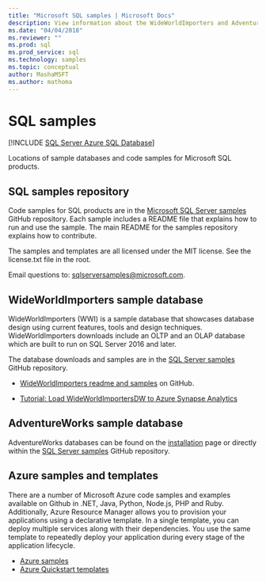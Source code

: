 ```yaml
---
title: "Microsoft SQL samples | Microsoft Docs"
description: View information about the WideWorldImporters and AdventureWorks sample databases, Azure samples and templates, and code samples for Microsoft SQL products.
ms.date: "04/04/2018"
ms.reviewer: ""
ms.prod: sql
ms.prod_service: sql
ms.technology: samples
ms.topic: conceptual
author: MashaMSFT
ms.author: mathoma
---
```

# SQL samples

[!INCLUDE [SQL Server Azure SQL Database](../includes/appliesto-ss-asdb-asdw-pdw-md.md)]

Locations of sample databases and code samples for Microsoft SQL products.

## SQL samples repository

Code samples for SQL products are in the [Microsoft SQL Server samples](https://github.com/microsoft/sql-server-samples) GitHub repository. Each sample includes a README file that explains how to run and use the sample. The main README for the samples repository explains how to contribute. 

The samples and templates are all licensed under the MIT license. See the license.txt file in the root.

Email questions to: sqlserversamples@microsoft.com.


## WideWorldImporters sample database

WideWorldImporters (WWI) is a sample database that showcases database design using current features, tools and design techniques. WideWorldImporters downloads include an OLTP and an OLAP database which are built to run on SQL Server 2016 and later. 

The database downloads and samples are in the [SQL Server samples](https://github.com/Microsoft/sql-server-samples) GitHub repository.


- [WideWorldImporters readme and samples](https://github.com/Microsoft/sql-server-samples/tree/master/samples/databases/wide-world-importers) on GitHub.

- [Tutorial: Load WideWorldImportersDW to Azure Synapse Analytics](/azure/sql-data-warehouse/load-data-wideworldimportersdw)


## AdventureWorks sample database

AdventureWorks databases can be found on the [installation](adventureworks-install-configure.md) page or directly within the [SQL Server samples](https://github.com/Microsoft/sql-server-samples) GitHub repository. 


## Azure samples and templates
There are a number of Microsoft Azure code samples and examples available on Github in .NET, Java, Python, Node.js, PHP and Ruby. Additionally, Azure Resource Manager allows you to provision your applications using a declarative template. In a single template, you can deploy multiple services along with their dependencies. You use the same template to repeatedly deploy your application during every stage of the application lifecycle.

- [Azure samples](https://github.com/Azure-Samples)
- [Azure Quickstart templates](https://azure.microsoft.com/resources/templates/)




